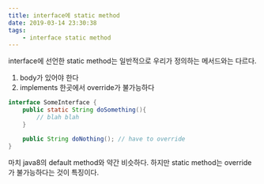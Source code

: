 ```yaml
---
title: interface에 static method
date: 2019-03-14 23:30:38
tags:
    - interface static method
---
```


interface에 선언한 static method는 일반적으로 우리가 정의하는 메서드와는 다르다.  
1. body가 있어야 한다  
2. implements 한곳에서 override가 불가능하다  

```java
interface SomeInterface {
    public static String doSomething(){
        // blah blah
    }

    public String doNothing(); // have to override
}
```

마치 java8의 default method와 약간 비슷하다. 하지만 static method는 override가 불가능하다는 것이 특징이다.  

<!-- more -->